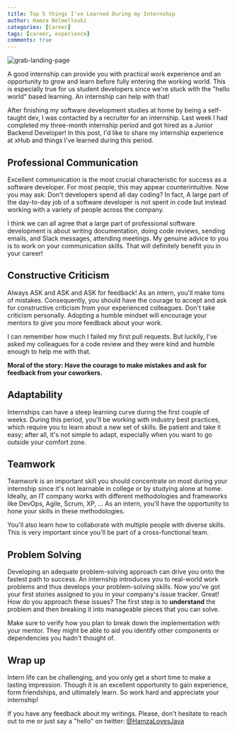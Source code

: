 ```yaml
---
title: Top 5 things I've Learned During my Internship
author: Hamza Belmellouki
categories: [Career]
tags: [career, experience]
comments: true
---
```

![grab-landing-page](https://github.com/winnie1312/grab/blob/master/grab-landingpage-winnie.gif)

A good internship can provide you with practical work experience and an opportunity to grow and learn before fully entering the working world. This is especially true for us student developers since we're stuck with the "hello world" based learning. An internship can help with that!

After finishing my software development studies at home by being a self-taught dev, I was contacted by a recruiter for an internship. Last week I had completed my three-month internship period and got hired as a Junior Backend Developer! In this post, I'd like to share my internship experience at xHub and things I've learned during this period.

## Professional Communication
Excellent communication is the most crucial characteristic for success as a software developer. For most people, this may appear counterintuitive. Now you may ask: Don't developers spend all day coding? In fact, A large part of the day-to-day job of a software developer is not spent in code but instead working with a variety of people across the company. 

I think we can all agree that a large part of professional software development is about writing documentation, doing code reviews, sending emails, and Slack messages, attending meetings. My genuine advice to you is to work on your communication skills. That will definitely benefit you in your career!

## Constructive Criticism
Always ASK and ASK and ASK for feedback! As an intern, you'll make tons of mistakes. Consequently, you should have the courage to accept and ask for constructive criticism from your experienced colleagues. Don't take criticism personally. Adopting a humble mindset will encourage your mentors to give you more feedback about your work. 

I can remember how much I failed my first pull requests. But luckily, I've asked my colleagues for a code review and they were kind and humble enough to help me with that. 

**Moral of the story: Have the courage to make mistakes and ask for feedback from your coworkers.**

## Adaptability
Internships can have a steep learning curve during the first couple of weeks. During this period, you'll be working with industry best practices, which require you to learn about a new set of skills. Be patient and take it easy; after all, it's not simple to adapt, especially when you want to go outside your comfort zone.


## Teamwork
Teamwork is an important skill you should concentrate on most during your internship since it's not learnable in college or by studying alone at home. Ideally, an IT company works with different methodologies and frameworks like DevOps, Agile, Scrum, XP, ... As an intern, you'll have the opportunity to hone your skills in these methodologies.

You'll also learn how to collaborate with multiple people with diverse skills. This is very important since you'll be part of a cross-functional team.

## Problem Solving
Developing an adequate problem-solving approach can drive you onto the fastest path to success. An internship introduces you to real-world work problems and thus develops your problem-solving skills. 
Now you've got your first stories assigned to you in your company's issue tracker. Great! How do you approach these issues? The first step is to **understand** the problem and then breaking it into manageable pieces that you can solve.

Make sure to verify how you plan to break down the implementation with your mentor. They might be able to aid you identify other components or dependencies you hadn't thought of.


## Wrap up
Intern life can be challenging, and you only get a short time to make a lasting impression. Though it is an excellent opportunity to gain experience, form friendships, and ultimately learn. So work hard and appreciate your internship!

If you have any feedback about my writings. Please, don't hesitate to reach out to me or just say a "hello" on twitter: [@HamzaLovesJava](https://twitter.com/HamzaLovesJava)
